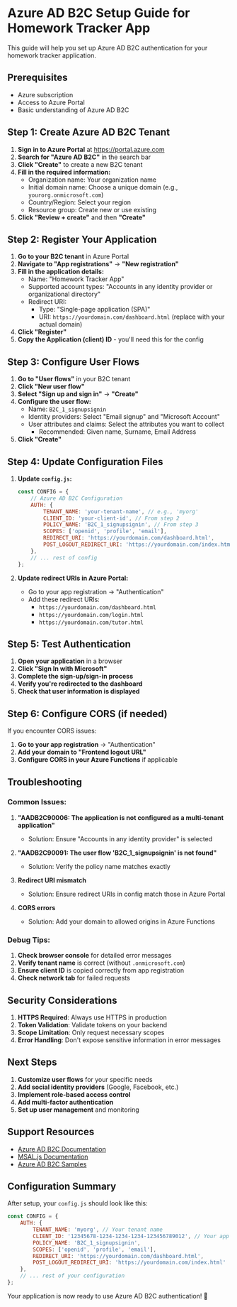 # Azure AD B2C Setup Guide for Homework Tracker App

This guide will help you set up Azure AD B2C authentication for your homework tracker application.

## Prerequisites

- Azure subscription
- Access to Azure Portal
- Basic understanding of Azure AD B2C

## Step 1: Create Azure AD B2C Tenant

1. **Sign in to Azure Portal** at https://portal.azure.com
2. **Search for "Azure AD B2C"** in the search bar
3. **Click "Create"** to create a new B2C tenant
4. **Fill in the required information:**
   - Organization name: Your organization name
   - Initial domain name: Choose a unique domain (e.g., `yourorg.onmicrosoft.com`)
   - Country/Region: Select your region
   - Resource group: Create new or use existing
5. **Click "Review + create"** and then **"Create"**

## Step 2: Register Your Application

1. **Go to your B2C tenant** in Azure Portal
2. **Navigate to "App registrations"** → **"New registration"**
3. **Fill in the application details:**
   - Name: "Homework Tracker App"
   - Supported account types: "Accounts in any identity provider or organizational directory"
   - Redirect URI: 
     - Type: "Single-page application (SPA)"
     - URI: `https://yourdomain.com/dashboard.html` (replace with your actual domain)
4. **Click "Register"**
5. **Copy the Application (client) ID** - you'll need this for the config

## Step 3: Configure User Flows

1. **Go to "User flows"** in your B2C tenant
2. **Click "New user flow"**
3. **Select "Sign up and sign in"** → **"Create"**
4. **Configure the user flow:**
   - Name: `B2C_1_signupsignin`
   - Identity providers: Select "Email signup" and "Microsoft Account"
   - User attributes and claims: Select the attributes you want to collect
     - Recommended: Given name, Surname, Email Address
5. **Click "Create"**

## Step 4: Update Configuration Files

1. **Update `config.js`:**
   ```javascript
   const CONFIG = {
       // Azure AD B2C Configuration
       AUTH: {
           TENANT_NAME: 'your-tenant-name', // e.g., 'myorg'
           CLIENT_ID: 'your-client-id', // From step 2
           POLICY_NAME: 'B2C_1_signupsignin', // From step 3
           SCOPES: ['openid', 'profile', 'email'],
           REDIRECT_URI: 'https://yourdomain.com/dashboard.html',
           POST_LOGOUT_REDIRECT_URI: 'https://yourdomain.com/index.html'
       },
       // ... rest of config
   };
   ```

2. **Update redirect URIs in Azure Portal:**
   - Go to your app registration → "Authentication"
   - Add these redirect URIs:
     - `https://yourdomain.com/dashboard.html`
     - `https://yourdomain.com/login.html`
     - `https://yourdomain.com/tutor.html`

## Step 5: Test Authentication

1. **Open your application** in a browser
2. **Click "Sign In with Microsoft"**
3. **Complete the sign-up/sign-in process**
4. **Verify you're redirected to the dashboard**
5. **Check that user information is displayed**

## Step 6: Configure CORS (if needed)

If you encounter CORS issues:

1. **Go to your app registration** → "Authentication"
2. **Add your domain to "Frontend logout URL"**
3. **Configure CORS in your Azure Functions** if applicable

## Troubleshooting

### Common Issues:

1. **"AADB2C90006: The application is not configured as a multi-tenant application"**
   - Solution: Ensure "Accounts in any identity provider" is selected

2. **"AADB2C90091: The user flow 'B2C_1_signupsignin' is not found"**
   - Solution: Verify the policy name matches exactly

3. **Redirect URI mismatch**
   - Solution: Ensure redirect URIs in config match those in Azure Portal

4. **CORS errors**
   - Solution: Add your domain to allowed origins in Azure Functions

### Debug Tips:

1. **Check browser console** for detailed error messages
2. **Verify tenant name** is correct (without `.onmicrosoft.com`)
3. **Ensure client ID** is copied correctly from app registration
4. **Check network tab** for failed requests

## Security Considerations

1. **HTTPS Required**: Always use HTTPS in production
2. **Token Validation**: Validate tokens on your backend
3. **Scope Limitation**: Only request necessary scopes
4. **Error Handling**: Don't expose sensitive information in error messages

## Next Steps

1. **Customize user flows** for your specific needs
2. **Add social identity providers** (Google, Facebook, etc.)
3. **Implement role-based access control**
4. **Add multi-factor authentication**
5. **Set up user management** and monitoring

## Support Resources

- [Azure AD B2C Documentation](https://docs.microsoft.com/en-us/azure/active-directory-b2c/)
- [MSAL.js Documentation](https://docs.microsoft.com/en-us/azure/active-directory/develop/msal-js-initializing-client-applications)
- [Azure AD B2C Samples](https://github.com/Azure-Samples/active-directory-b2c-javascript-msal-singlepageapp)

## Configuration Summary

After setup, your `config.js` should look like this:

```javascript
const CONFIG = {
    AUTH: {
        TENANT_NAME: 'myorg', // Your tenant name
        CLIENT_ID: '12345678-1234-1234-1234-123456789012', // Your app ID
        POLICY_NAME: 'B2C_1_signupsignin',
        SCOPES: ['openid', 'profile', 'email'],
        REDIRECT_URI: 'https://yourdomain.com/dashboard.html',
        POST_LOGOUT_REDIRECT_URI: 'https://yourdomain.com/index.html'
    },
    // ... rest of your configuration
};
```

Your application is now ready to use Azure AD B2C authentication! 🎉 